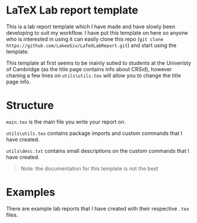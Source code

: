 # LaTeX Lab report template
This is a lab report template which I have made and have slowly been developing to suit my workflow. I have put this template on here so anyone who is interested in using it can easily clone this repo
(`git clone https://github.com/LakeeSiv/LaTeXLabReport.git`) and start using the template.

This template at first seems to be mainly sutied to students at the Univeristy of Cambridge (as the title page contains info about CRSid), however chaning a few lines on `utils\utils.tex` will allow you to change the title page info.


# Structure

`main.tex` is the main file you write your report on.

`utils\utils.tex` contains package imports and custom commands that I have created.

`utils\desc.txt` contains small descriptions on the custom commands that I have created.

>Note: the documentation for this template  is not the best
# Examples

There are example lab reports that I have created with their respective `.tex` files.

